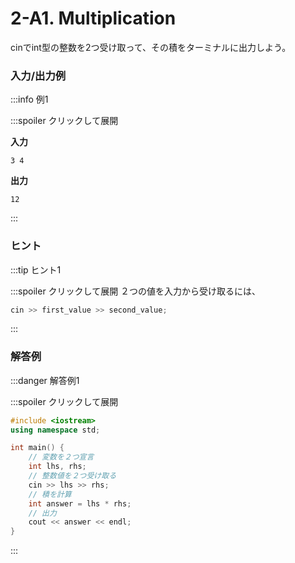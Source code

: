 # 2-A1. Multiplication

cinでint型の整数を2つ受け取って、その積をターミナルに出力しよう。

### 入力/出力例

:::info 例1

:::spoiler クリックして展開

**入力**

```
3 4
```

**出力**

```
12
```

:::

### ヒント

:::tip ヒント1

:::spoiler クリックして展開
２つの値を入力から受け取るには、
```cpp
cin >> first_value >> second_value;
```
:::

### 解答例

:::danger 解答例1

:::spoiler クリックして展開

```cpp
#include <iostream>
using namespace std;

int main() {
    // 変数を２つ宣言
    int lhs, rhs;
    // 整数値を２つ受け取る
    cin >> lhs >> rhs;
    // 積を計算
    int answer = lhs * rhs;
    // 出力
    cout << answer << endl;
}
```

:::
